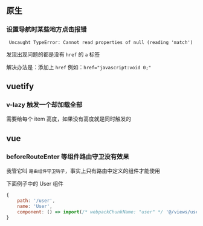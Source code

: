 ## 原生

### 设置导航时某些地方点击报错

```
 Uncaught TypeError: Cannot read properties of null (reading 'match')
```

发现出现问题的都是没有 `href` 的 `a` 标签

解决办法是：添加上 `href` 例如：`href="javascript:void 0;"`

## vuetify

### v-lazy 触发一个却加载全部

需要给每个 item 高度，如果没有高度就是同时触发的

## vue

### beforeRouteEnter 等组件路由守卫没有效果

我管它叫 `路由组件守卫钩子`，事实上只有路由中定义的组件才能使用

下面例子中的 User 组件

```js
{
    path: '/user',
    name: 'User',
    component: () => import(/* webpackChunkName: "user" */ '@/views/user/User.vue')
}
```
